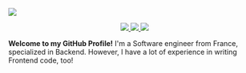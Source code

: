 ![](https://i.imgur.com/HIzyrNA.png?2)

<p align="center">
  <a aria-label="Website" href="">
    <img src="https://img.shields.io/badge/Website-000000.svg?style=for-the-badge">
  </a>
  
  <a aria-label="Linkedin" href="https://www.linkedin.com/in/valentin-bonnard-a0204b201/">
    <img src="https://img.shields.io/badge/Medium-000000.svg?style=for-the-badge">
  </a>
  
  <a aria-label="Projects" href="">
    <img src="https://img.shields.io/badge/Projects-000000.svg?style=for-the-badge">
  </a>
</p>

**Welcome to my GitHub Profile!** I'm a Software engineer from France, specialized in Backend. However, I have a lot of experience in writing Frontend code, too!
